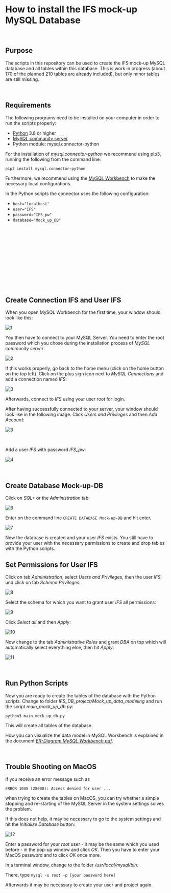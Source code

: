 # How to install the IFS mock-up MySQL Database

<br>

## Purpose

The scripts in this repository can be used to create the IFS mock-up MySQL database and all tables within this database. This is work in progress (about 170 of the planned 210 tables are already included), but only minor tables are still missing.

<br>

## Requirements
The following programs need to be installed on your computer in order to run the scripts properly:

- [Python](https://www.python.org/downloads/) 3.8 or higher
- [MySQL community server](https://dev.mysql.com/downloads/mysql/) 
- Python module: mysql.connector-python



For the installation of *mysql.connector-python* we recommend using pip3, running the following from the command line:

`pip3 install mysql.connector-python`

Furthermore, we recommend using the [MySQL Workbench](https://dev.mysql.com/downloads/workbench/) to make the necessary local configurations.

In the Python scripts the connector uses the following configuration:
- `host="localhost"`
- `user="IFS"`
- `password="IFS_pw"`
- `database="Mock_up_DB"`  



<br>

<br>

<br>

<br>

<br>

<br>

<br>

<br>

<br>

<br>

<br>



## Create Connection IFS and User IFS

When you open MySQL Workbench for the first time, your window should look like this:

![1](Images/1.png)



You then have to connect to your MySQL Server. You need to enter the root password which you chose during the installation process of *MySQL community server*.

![2](Images/2.png)



If this works properly, go back to the home menu (click on the home button on the top left). Click on the plus sign icon next to *MySQL Connections* and add a connection named *IFS*:

![3](Images/3.png)



Afterwards, connect to *IFS* using your user root for login.

After having successfully connected to your server, your window should look like in the following image. Click *Users and Privileges* and then *Add Account*:

![3](Images/4.png)



<br>

Add a user *IFS* with password *IFS_pw*:

![4](Images/5.png)



<br>

## Create Database Mock-up-DB

Click on *SQL+* or the *Administration* tab:

![6](Images/6.png)



Enter on the command line `CREATE DATABASE Mock-up-DB` and hit enter. 

![7](Images/7.png)

Now the database is created and your user *IFS* exists. You still have to provide your user with the necessary permissions to create and drop tables with the Python scripts.



## Set Permissions for User IFS

Click on tab *Administration*, select *Users and Privileges*, then the user *IFS* und click on tab *Schema Privileges*:

![8](Images/8.png)



Select the schema for which you want to grant user *IFS* all permissions:

![9](Images/9.png)



Click *Select all* and then *Apply*:

![10](Images/10.png)



Now change to the tab *Administrative Roles* and grant *DBA* on top which will automatically select everything else, then hit *Apply*:

![11](Images/11.png)



<br>

## Run Python Scripts

Now you are ready to create the tables of the database with the Python scripts. Change to folder *IFS_DB_project/Mock_up_data_modeling* and run the script *main_mock_up_db.py*: 

`python3 main_mock_up_db.py`

This will create all tables of the database. 

How you can visualize the data model in MySQL Workbench is explained in  the document [*ER-Diagram MySQL Workbench.pdf*](https://github.com/IFS-ITMS-IRMS/SICF_MySQL/blob/main/Documentation/Generate-ER-Diagram/Generate_ER_Diagram.pdf).



<br>

## Trouble Shooting on MacOS

If you receive an error message such as

`ERROR 1045 (28000): Access denied for user ...`

when trying to create the tables on MacOS, you can try whether a simple stopping and re-starting of the MySQL Server in the system settings solves the problem.



If this does not help, it may be necessary to go to the system settings and hit the *Initialize Database* button:

![12](Images/12.png)

Enter a password for your *root* user - it may be the same which you used before - in the pop-up window and click *OK*. Then you have to enter your MacOS password and to click *OK* once more.

In a terminal window, change to the folder */usr/local/mysql/bin*.

There, type `mysql -u root -p [your password here]`

 Afterwards it may be necessary to create your user and project again.


